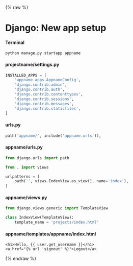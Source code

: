 {% raw %}

# Django: New app setup

#### Terminal
```
python manage.py startapp appname
```

#### projectname/settings.py
```python
INSTALLED_APPS = [
    'appname.apps.AppnameConfig',
    'django.contrib.admin',
    'django.contrib.auth',
    'django.contrib.contenttypes',
    'django.contrib.sessions',
    'django.contrib.messages',
    'django.contrib.staticfiles',
]
```

#### urls.py
```python
path('appname/', include('appname.urls')),
```

#### appname/urls.py
```python
from django.urls import path

from . import views

urlpatterns = [
    path('', views.IndexView.as_view(), name='index'),
]
```

#### appname/views.py
```python
from django.views.generic import TemplateView

class IndexView(TemplateView):
    template_name = 'projects/index.html'
```

#### appname/templates/appname/index.html
```
<h1>Hello, {{ user.get_username }}</h1>
<a href="{% url 'signout' %}">Logout</a>
```

{% endraw %}
